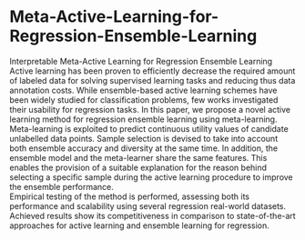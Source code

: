 # Meta-Active-Learning-for-Regression-Ensemble-Learning
Interpretable Meta-Active Learning for Regression Ensemble Learning
Active learning has been proven to efficiently decrease the required amount of labeled data for solving supervised learning tasks and reducing thus data annotation costs. While ensemble-based active learning schemes have been widely studied for classification problems, few works investigated their usability for regression tasks.
In this paper, we propose a novel active learning method for regression ensemble learning using meta-learning. Meta-learning is exploited to predict continuous utility values of candidate unlabelled data points. Sample selection is devised to take into account both ensemble accuracy and diversity at the same time.
In addition, the ensemble model and the meta-learner share the same features. This enables the provision of a suitable explanation for the reason behind selecting a specific sample during the active learning procedure to improve the ensemble performance.  
Empirical testing of the method is performed, assessing both its performance and scalability using several regression real-world datasets. Achieved results show its competitiveness in comparison to state-of-the-art approaches for active learning and ensemble learning for regression.
